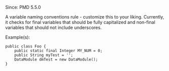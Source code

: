 Since: PMD 5.5.0

A variable naming conventions rule - customize this to your liking.  Currently, it
checks for final variables that should be fully capitalized and non-final variables
that should not include underscores.

Example(s):
```
public class Foo {
    public static final Integer MY_NUM = 0;
    public String myTest = '';
    DataModule dmTest = new DataModule();
}
```
